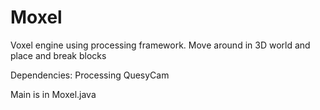 # Moxel
Voxel engine using processing framework. Move around in 3D world and place and break blocks

Dependencies:
  Processing
  QuesyCam

Main is in Moxel.java
